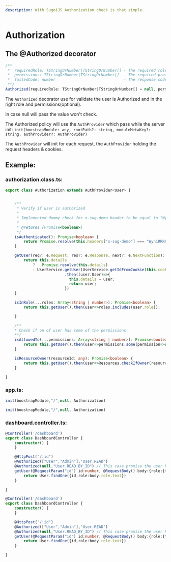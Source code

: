 ```yaml
---
description: With SugoiJS Authorization check is that simple.
---
```


# Authorization

## The @Authorized decorator

```typescript
/**
 *  requiredRole: TStringOrNumber|TStringOrNumber[] - The required role(s)
 *  permissions: TStringOrNumber|TStringOrNumber[]  - The required premission(s)
 *  failedCode: number                              - The response code in case the policy will fail
 **/
Authorized(requiredRole: TStringOrNumber|TStringOrNumber[] = null, permissions: TStringOrNumber|TStringOrNumber[] = null, failedCode: number = 401)
```

The `Authorized` decorator use for validate the user is Authorized and in the right role and permissions\(optional\).

In case null will pass the value won't check.

The Authorized policy will use the `AuthProvider` which pass while the server init: `init(boostrapModule: any, rootPath?: string, moduleMetaKey?: string, authProvider?: AuthProvider)`

The `AuthProvider` will init for each request, the `AuthProvider` holding the request headers & cookies.

## Example:

### **authorization.class.ts:**

```typescript
export class Authorization extends AuthProvider<User> {


    /**
     * Verify if user is authorized
     *
     * Implemented dummy check for x-sug-demo header to be equal to "Wyn1RRR9PQJPaqYM"
     *
     * @returns {Promise<boolean>}
     */
    isAuthenticated(): Promise<boolean> {
        return Promise.resolve(this.headers["x-sug-demo"] === "Wyn1RRR9PQJPaqYM");
    }

    getUser(req?: e.Request, res?: e.Response, next?: e.NextFunction): Promise<any> {
        return this.details 
            ?   Promise.resolve(this.details)
            : UserService.getUser(UserService.getIdFromCookie(this.cookie))
                          .then((user:User)=>{
                            this.details = user;
                            return user;
                          })
    }

    isInRole(...roles: Array<string | number>): Promise<boolean> {
        return this.getUser().then(user=>roles.includes(user.role));

    }

    /**
    * Check if on of user has some of the permissions.
    **/
    isAllowedTo(...permissions: Array<string | number>): Promise<boolean> {
        return this.getUser().then(user=>permissions.some(permission=>user.permissions.includes(permission)));
    }

    isResourceOwner(resourceId: any): Promise<boolean> {
        return this.getUser().then(user=>Resources.checkIfOwner(resourceId,user.id));
    }

}
```

### **app.ts:**

```typescript
init(boostrapModule,"/",null, Authorization)
```

```typescript
init(boostrapModule,"/",null, Authorization)
```

### **dashboard.controller.ts:**

```typescript
@Controller('/dashboard')
export class DashboardController {
    constructor() {
    }

    @HttpPost("/:id")
    @Authorized(["User","Admin"],"User.READ")
    @Authorized(null,"User.READ_BY_ID") // This case promise the user have both "User.READ" AND "User.READ_BY_ID" permissions
    getUser(@RequestParam("id") id:number, @RequestBody() body:{role:{text:string}}) {
        return User.findOne({id,role:body.role.text})
    }

}
```

```typescript
@Controller('/dashboard')
export class DashboardController {
    constructor() {
    }

    @HttpPost("/:id")
    @Authorized(["User","Admin"],"User.READ")
    @Authorized(null,"User.READ_BY_ID") // This case promise the user have both "User.READ" AND "User.READ_BY_ID" permissions
    getUser(@RequestParam("id") id:number, @RequestBody() body:{role:{text:string}}) {
        return User.findOne({id,role:body.role.text})
    }

}
```

